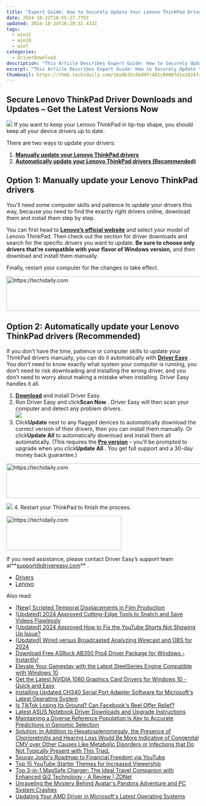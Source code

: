 ```yaml
---
title: "Expert Guide: How to Securely Update Your Lenovo ThinkPad Drivers Today"
date: 2024-10-22T18:55:27.775Z
updated: 2024-10-24T16:28:32.433Z
tags:
  - win11
  - win10
  - win7
categories:
  - DriverDownload
description: "This Article Describes Expert Guide: How to Securely Update Your Lenovo ThinkPad Drivers Today"
excerpt: "This Article Describes Expert Guide: How to Securely Update Your Lenovo ThinkPad Drivers Today"
thumbnail: https://thmb.techidaily.com/16a9b35c6bd9fc401c0908fd1a1024fa5ae9f4d4fbf37f1eb35abe3fab424ae1.jpg
---
```


## Secure Lenovo ThinkPad Driver Downloads and Updates – Get the Latest Versions Now

![](https://images.drivereasy.com/wp-content/uploads/2018/11/img_5beeac415b83b-300x214.jpg) If you want to keep your Lenovo ThinkPad in tip-top shape, you should keep all your device drivers up to date.

There are two ways to update your drivers:

1. **[Manually update your Lenovo ThinkPad drivers](https://tools.techidaily.com/drivereasy/download/)**
2. **[Automatically update your Lenovo ThinkPad drivers (Recommended)](https://www.drivereasy.com/knowledge/lenovo-thinkpad-drivers-download-update-100-safe/#o2)**

## Option 1: Manually update your Lenovo ThinkPad drivers

 You’ll need some computer skills and patience to update your drivers this way, because you need to find the exactly right drivers online, download them and install them step by step.

 You can first head to **[Lenovo’s official website](https://shop-links.co/link/?exclusive=1&publisher_slug=itechdaily19598&url=https%3A%2F%2Fsupport.lenovo.com%2Fus%2Fen%2F)**  and select your model of Lenovo ThinkPad. Then check out the section for driver downloads and search for the specific drivers you want to update. **Be sure to choose only drivers that’re compatible with your flavor of Windows version,** and then download and install them manually.

Finally, restart your computer for the changes to take effect.

<!-- affiliate ads begin -->
<a href="https://appsumo.8odi.net/c/5597632/2105874/7443" target="_top" id="2105874">
  <img src="//a.impactradius-go.com/display-ad/7443-2105874" border="0" alt="https://techidaily.com" width="728" height="90"/>
</a>
<img height="0" width="0" src="https://appsumo.8odi.net/i/5597632/2105874/7443" style="position:absolute;visibility:hidden;" border="0" />
<!-- affiliate ads end -->

## Option 2: Automatically update your Lenovo ThinkPad drivers (Recommended)

 If you don’t have the time, patience or computer skills to update your ThinkPad drivers manually, you can do it automatically with **[Driver Easy](https://tools.techidaily.com/drivereasy/download/)**  . You don’t need to know exactly what system your computer is running, you don’t need to risk downloading and installing the wrong driver, and you don’t need to worry about making a mistake when installing. Driver Easy handles it all.

1. **[Download](https://tools.techidaily.com/drivereasy/download/)**  and install Driver Easy.
2. Run Driver Easy and click**Scan Now** . Driver Easy will then scan your computer and detect any problem drivers.  
![](https://images.drivereasy.com/wp-content/uploads/2018/11/img_5bee80136694c.jpg)
3. Click**Update** next to any flagged devices to automatically download the correct version of their drivers, then you can install them manually. Or click**Update All** to automatically download and install them all automatically. (This requires the **[Pro version](https://tools.techidaily.com/drivereasy/download/)**  – you’ll be prompted to upgrade when you click**Update All** . You get full support and a 30-day money back guarantee.)  

<!-- affiliate ads begin -->
<a href="https://ephamedtechinc.pxf.io/c/5597632/2136613/26400" target="_top" id="2136613">
  <img src="//a.impactradius-go.com/display-ad/26400-2136613" border="0" alt="https://techidaily.com" width="728" height="90"/>
</a>
<img height="0" width="0" src="https://ephamedtechinc.pxf.io/i/5597632/2136613/26400" style="position:absolute;visibility:hidden;" border="0" />
<!-- affiliate ads end -->

![](https://images.drivereasy.com/wp-content/uploads/2018/11/img_5bee80290ab7a.jpg)
4. Restart your ThinkPad to finish the process.

<!-- affiliate ads begin -->
<a href="https://laganoo.pxf.io/c/5597632/1484951/16446" target="_top" id="1484951">
  <img src="//a.impactradius-go.com/display-ad/16446-1484951" border="0" alt="https://techidaily.com" width="300" height="90"/>
</a>
<img height="0" width="0" src="https://laganoo.pxf.io/i/5597632/1484951/16446" style="position:absolute;visibility:hidden;" border="0" />
<!-- affiliate ads end -->

 If you need assistance, please contact Driver Easy’s support team at**<support@drivereasy.com>** .

* [Drivers](https://tools.techidaily.com/drivereasy/download/)
* [Lenovo](https://tools.techidaily.com/drivereasy/download/)

<ins class="adsbygoogle"
     style="display:block"
     data-ad-format="autorelaxed"
     data-ad-client="ca-pub-7571918770474297"
     data-ad-slot="1223367746"></ins>

<ins class="adsbygoogle"
     style="display:block"
     data-ad-client="ca-pub-7571918770474297"
     data-ad-slot="8358498916"
     data-ad-format="auto"
     data-full-width-responsive="true"></ins>

<span class="atpl-alsoreadstyle">Also read:</span>
<div><ul>
<li><a href="https://extra-guidance.techidaily.com/new-scripted-temporal-displacements-in-film-production/"><u>[New] Scripted Temporal Displacements in Film Production</u></a></li>
<li><a href="https://facebook-video-share.techidaily.com/updated-2024-approved-cutting-edge-tools-to-snatch-and-save-videos-flawlessly/"><u>[Updated] 2024 Approved Cutting-Edge Tools to Snatch and Save Videos Flawlessly</u></a></li>
<li><a href="https://eaxpv-info.techidaily.com/updated-2024-approved-how-to-fix-the-youtube-shorts-not-showing-up-issue/"><u>[Updated] 2024 Approved How to Fix the YouTube Shorts Not Showing Up Issue?</u></a></li>
<li><a href="https://fox-info.techidaily.com/updated-wired-versus-broadcasted-analyzing-wirecast-and-obs-for-2024/"><u>[Updated] Wired versus Broadcasted Analyzing Wirecast and OBS for 2024</u></a></li>
<li><a href="https://driver-download.techidaily.com/1722971737599-download-free-asrock-ab350-pro4-driver-package-for-windows-instantly/"><u>Download Free ASRock AB350 Pro4 Driver Package for Windows - Instantly!</u></a></li>
<li><a href="https://driver-download.techidaily.com/elevate-your-gameplay-with-the-latest-steelseries-engine-compatible-with-windows-10/"><u>Elevate Your Gameplay with the Latest SteelSeries Engine Compatible with Windows 10</u></a></li>
<li><a href="https://driver-download.techidaily.com/get-the-latest-nvidia-1080-graphics-card-drivers-for-windows-10-quick-and-easy/"><u>Get the Latest NVIDIA 1080 Graphics Card Drivers for Windows 10 - Quick and Easy</u></a></li>
<li><a href="https://driver-download.techidaily.com/installing-updated-ch340-serial-port-adapter-software-for-microsofts-latest-operating-system/"><u>Installing Updated CH340 Serial Port Adapter Software for Microsoft's Latest Operating System</u></a></li>
<li><a href="https://facebook.techidaily.com/is-tiktok-losing-its-ground-can-facebooks-reel-offer-relief/"><u>Is TikTok Losing Its Ground? Can Facebook's Reel Offer Relief?</u></a></li>
<li><a href="https://driver-download.techidaily.com/latest-asus-notebook-driver-downloads-and-upgrade-instructions/"><u>Latest ASUS Notebook Driver Downloads and Upgrade Instructions</u></a></li>
<li><a href="https://driver-download.techidaily.com/1722972441176-maintaining-a-diverse-reference-population-is-key-to-accurate-predictions-in-genomic-selection/"><u>Maintaining a Diverse Reference Population Is Key to Accurate Predictions in Genomic Selection</u></a></li>
<li><a href="https://driver-download.techidaily.com/solution-in-addition-to-hepatosplenomegaly-the-presence-of-chorioretinitis-and-hearing-loss-would-be-more-indicative-of-congenital-cmv-over-other-causes-lik146/"><u>Solution: In Addition to Hepatosplenomegaly, the Presence of Chorioretinitis and Hearing Loss Would Be More Indicative of Congenital CMV over Other Causes Like Metabolic Disorders or Infections that Do Not Typically Present with This Triad.</u></a></li>
<li><a href="https://youtube-video-recordings.techidaily.com/sourav-joshis-roadmap-to-financial-freedom-via-youtube/"><u>Sourav Joshi's Roadmap to Financial Freedom via YouTube</u></a></li>
<li><a href="https://youtube-webster.techidaily.com/5-youtube-starter-themes-for-increased-viewership/"><u>Top 15 YouTube Starter Themes for Increased Viewership</u></a></li>
<li><a href="https://tech-hub.techidaily.com/top-3-in-1-magsafe-charger-the-ideal-travel-companion-with-enhanced-qi2-technology-a-review-zdnet/"><u>Top 3-in-1 MagSafe Charger: The Ideal Travel Companion with Enhanced Qi2 Technology - A Review | ZDNet</u></a></li>
<li><a href="https://win-answers.techidaily.com/unraveling-the-mystery-behind-avatars-pandora-adventure-and-pc-system-crashes/"><u>Unraveling the Mystery Behind Avatar's Pandora Adventure and PC System Crashes</u></a></li>
<li><a href="https://driver-download.techidaily.com/updating-your-amd-driver-in-microsofts-latest-operating-systems/"><u>Updating Your AMD Driver in Microsoft's Latest Operating Systems</u></a></li>
</ul></div>

